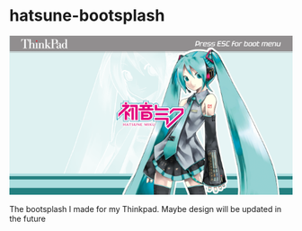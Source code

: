 # hatsune-bootsplash

![](bootsplash_preview.png)

The bootsplash I made for my Thinkpad. Maybe design will be updated in the future
